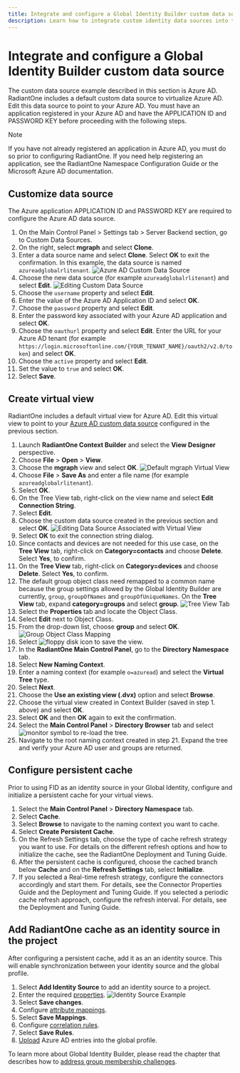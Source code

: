 ```yaml
---
title: Integrate and configure a Global Identity Builder custom data source
description: Learn how to integrate custom identity data sources into the Global Identity Builder. A custom identity data source is defined as one that cannot be accessed via LDAP or JDBC.
---
```


# Integrate and configure a Global Identity Builder custom data source

The custom data source example described in this section is Azure AD. RadiantOne includes a default custom data source to virtualize Azure AD. Edit this data source to point to your Azure AD. You must have an application registered in your Azure AD and have the APPLICATION ID and PASSWORD KEY before proceeding with the following steps.

>[!note]
>If you have not already registered an application in Azure AD, you must do so prior to configuring RadiantOne. If you need help registering an application, see the RadiantOne Namespace Configuration Guide or the Microsoft Azure AD documentation.

## Customize data source

The Azure application APPLICATION ID and PASSWORD KEY are required to configure the Azure AD data source.

1. On the Main Control Panel > Settings tab > Server Backend section, go to Custom Data Sources.
1. On the right, select **mgraph** and select **Clone**.
1. Enter a data source name and select **Clone**. Select **OK** to exit the confirmation. In this example, the data source is named `azureadglobalrlitenant`.
    ![Azure AD Custom Data Source](media/image102.png)
1. Choose the new data source (for example `azureadglobalrlitenant`) and select **Edit**.
    ![Editing Custom Data Source](media/image103.png)
1. Choose the `username` property and select **Edit**.
1. Enter the value of the Azure AD Application ID and select **OK**.
1. Choose the `password` property and select **Edit**.
1. Enter the password key associated with your Azure AD application and select **OK**.
1. Choose the `oauthurl` property and select **Edit**. Enter the URL for your Azure AD tenant (for example `https://login.microsoftonline.com/{YOUR_TENANT_NAME}/oauth2/v2.0/token`) and select **OK**.
1. Choose the `active` property and select **Edit**.
1. Set the value to `true` and select **OK**.
1. Select **Save**.

## Create virtual view

RadiantOne includes a default virtual view for Azure AD. Edit this virtual view to point to your [Azure AD custom data source](#customize-data-source) configured in the previous section.

1. Launch **RadiantOne Context Builder** and select the **View Designer** perspective.
1. Choose **File** > **Open** > **View**.
1. Choose the **mgraph** view and select **OK**.
    ![Default mgraph Virtual View](media/image106.png)
1. Choose **File** > **Save As** and enter a file name (for example `azureadglobalrlitenant`).
1. Select **OK**.
1. On the Tree View tab, right-click on the view name and select **Edit Connection String**.
1. Select **Edit**.
1. Choose the custom data source created in the previous section and select **OK**.
    ![Editing Data Source Associated with Virtual View](media/image108.png)
1. Select **OK** to exit the connection string dialog.
1. Since contacts and devices are not needed for this use case, on the **Tree View** tab, right-click on **Category=contacts** and choose **Delete**. Select **Yes**, to confirm.
1. On the **Tree View** tab, right-click on **Category=devices** and choose **Delete**. Select **Yes**, to confirm.
1. The default group object class need remapped to a common name because the group settings allowed by the Global Identity Builder are currently, `group`, `groupOfNames` and `groupOfUniqueNames`. On the **Tree View** tab, expand **category=groups** and select **group**.
    ![Tree View Tab](media/image111.png)
1. Select the **Properties** tab and locate the Object Class.
1. Select **Edit** next to Object Class.
1. From the drop-down list, choose **group** and select **OK**.
    ![Group Object Class Mapping](media/image113.png)
1. Select ![floppy disk icon](media/image114.png) to save the view.
1. In the **RadiantOne Main Control Panel**, go to the **Directory Namespace** tab.
1. Select **New Naming Context**.
1. Enter a naming context (for example `o=azuread`) and select the **Virtual Tree** type.
1. Select **Next**.
1. Choose the **Use an existing view (.dvx)** option and select **Browse**.
1. Choose the virtual view created in Context Builder (saved in step 1. above) and select **OK**.
1. Select **OK** and then **OK** again to exit the confirmation.
1. Select the **Main Control Panel** > **Directory Browser** tab and select ![monitor symbol](media/image118.png) to re-load the tree.
1. Navigate to the root naming context created in step 21. Expand the tree and verify your Azure AD user and groups are returned.

## Configure persistent cache

Prior to using FID as an identity source in your Global Identity, configure and initialize a persistent cache for your virtual views.

1. Select the **Main Control Panel** > **Directory Namespace** tab.
1. Select **Cache**.
1. Select **Browse** to navigate to the naming context you want to cache.
1. Select **Create Persistent Cache**.
1. On the Refresh Settings tab, choose the type of cache refresh strategy you want to use. For details on the different refresh options and how to initialize the cache, see the RadiantOne Deployment and Tuning Guide.
1. After the persistent cache is configured, choose the cached branch below **Cache** and on the **Refresh Settings** tab, select **Initialize**.
1. If you selected a Real-time refresh strategy, configure the connectors accordingly and start them. For details, see the Connector Properties Guide and the Deployment and Tuning Guide. If you selected a periodic cache refresh approach, configure the refresh interval. For details, see the Deployment and Tuning Guide.

## Add RadiantOne cache as an identity source in the project

After configuring a persistent cache, add it as an an identity source. This will enable synchronization between your identity source and the global profile.

1. Select **Add Identity Source** to add an identity source to a project.
2. Enter the required [properties](create-projects/identity-sources.md).
    ![Identity Source Example](media/image123.png)
3. Select **Save changes**.
4. Configure [attribute mappings](create-projects/identity-sources.md#attribute-mappings).
5. Select **Save Mappings**.
6. Configure [correlation rules](create-projects/identity-sources.md#correlation-rules).
7. Select **Save Rules**.
8. [Upload](create-projects/upload.md#single-uploads) Azure AD entries into the global profile.

To learn more about Global Identity Builder, please read the chapter that describes how to [address group membership challenges](address-group-challenges/ldap-dynamic-groups.md).
